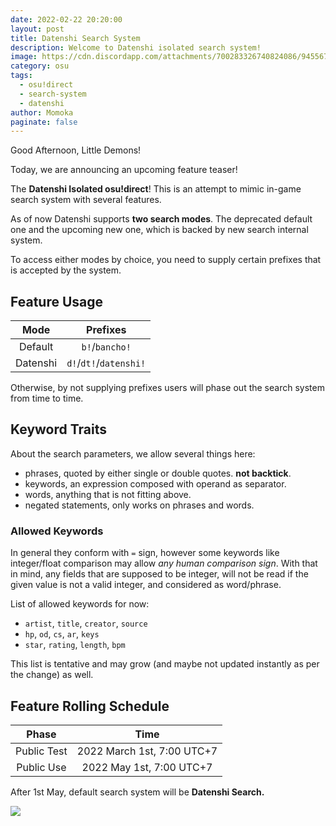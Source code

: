 ```yaml
---
date: 2022-02-22 20:20:00
layout: post
title: Datenshi Search System
description: Welcome to Datenshi isolated search system!
image: https://cdn.discordapp.com/attachments/700283326740824086/945567112754249739/unknown.png
category: osu
tags:
  - osu!direct
  - search-system
  - datenshi
author: Momoka
paginate: false
---
```

Good Afternoon, Little Demons!

Today, we are announcing an upcoming feature teaser!

The **Datenshi Isolated osu!direct**! This is an attempt to mimic in-game search system with several features.

As of now Datenshi supports **two search modes**. The deprecated default one and the upcoming new one, which is backed by new search internal system.

To access either modes by choice, you need to supply certain prefixes that is accepted by the system.

## Feature Usage

|Mode|Prefixes|
|:-:|:-:|
|Default|`b!`/`bancho!`|
|Datenshi|`d!`/`dt!`/`datenshi!`|

Otherwise, by not supplying prefixes users will phase out the search system from time to time.

## Keyword Traits

About the search parameters, we allow several things here:
- phrases, quoted by either single or double quotes. **not backtick**.
- keywords, an expression composed with operand as separator.
- words, anything that is not fitting above.
- negated statements, only works on phrases and words.

### Allowed Keywords

In general they conform with `=` sign, however some keywords like integer/float comparison may allow *any human comparison sign*. With that in mind, any fields that are supposed to be integer, will not be read if the given value is not a valid integer, and considered as word/phrase.

List of allowed keywords for now:
- `artist`, `title`, `creator`, `source`
- `hp`, `od`, `cs`, `ar`, `keys`
- `star`, `rating`, `length`, `bpm`

This list is tentative and may grow (and maybe not updated instantly as per the change) as well.

## Feature Rolling Schedule

|Phase|Time|
|:-:|:-:|
|Public Test|2022 March 1st, 7:00 UTC+7|
|Public Use|2022 May 1st, 7:00 UTC+7|

After 1st May, default search system will be **Datenshi Search.**

![](https://cdn.discordapp.com/attachments/874910377937354763/945605506834264114/unknown.png)
